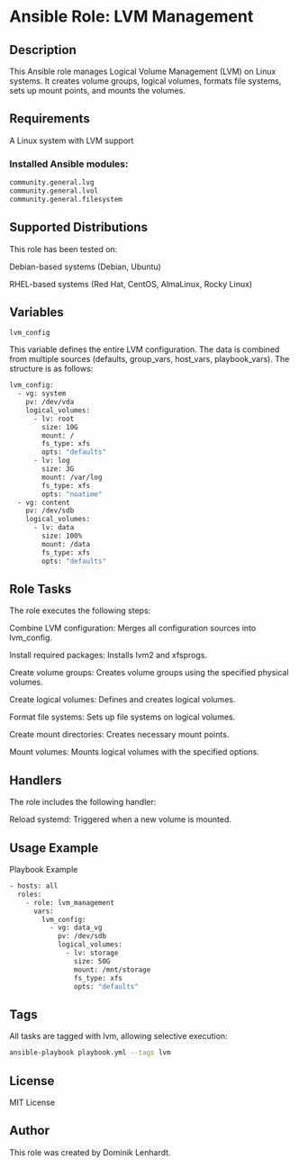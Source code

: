 # Ansible Role: LVM Management

## Description

This Ansible role manages Logical Volume Management (LVM) on Linux systems. It creates volume groups, logical volumes, formats file systems, sets up mount points, and mounts the volumes.

## Requirements

A Linux system with LVM support

### Installed Ansible modules:

```bash
community.general.lvg
community.general.lvol
community.general.filesystem
```

## Supported Distributions

This role has been tested on:

Debian-based systems (Debian, Ubuntu)

RHEL-based systems (Red Hat, CentOS, AlmaLinux, Rocky Linux)

## Variables

`lvm_config`

This variable defines the entire LVM configuration. The data is combined from multiple sources (defaults, group_vars, host_vars, playbook_vars). The structure is as follows:

```bash
lvm_config:
  - vg: system
    pv: /dev/vda
    logical_volumes:
      - lv: root
        size: 10G
        mount: /
        fs_type: xfs
        opts: "defaults"
      - lv: log
        size: 3G
        mount: /var/log
        fs_type: xfs
        opts: "noatime"
  - vg: content
    pv: /dev/sdb
    logical_volumes:
      - lv: data
        size: 100%
        mount: /data
        fs_type: xfs
        opts: "defaults"
````

## Role Tasks

The role executes the following steps:

Combine LVM configuration: Merges all configuration sources into lvm_config.

Install required packages: Installs lvm2 and xfsprogs.

Create volume groups: Creates volume groups using the specified physical volumes.

Create logical volumes: Defines and creates logical volumes.

Format file systems: Sets up file systems on logical volumes.

Create mount directories: Creates necessary mount points.

Mount volumes: Mounts logical volumes with the specified options.

## Handlers

The role includes the following handler:

Reload systemd: Triggered when a new volume is mounted.

## Usage Example

Playbook Example

```bash
- hosts: all
  roles:
    - role: lvm_management
      vars:
        lvm_config:
          - vg: data_vg
            pv: /dev/sdb
            logical_volumes:
              - lv: storage
                size: 50G
                mount: /mnt/storage
                fs_type: xfs
                opts: "defaults"
```

## Tags

All tasks are tagged with lvm, allowing selective execution:

```bash
ansible-playbook playbook.yml --tags lvm
```

## License

MIT License

## Author

This role was created by Dominik Lenhardt.

